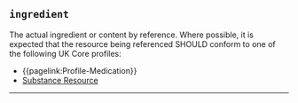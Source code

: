 ## `ingredient`

The actual ingredient or content by reference. Where possible, it is expected that the resource being referenced SHOULD conform to one of the following UK Core profiles:
- {{pagelink:Profile-Medication}}
- [Substance Resource](https://hl7.org/fhir/r4/substance.html)

---
